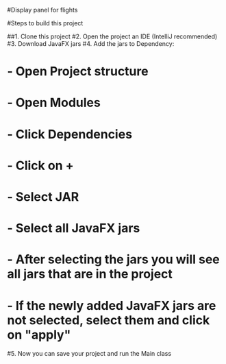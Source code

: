 #Display panel for flights

#Steps to build this project

##1. Clone this project
#2. Open the project an IDE (IntelliJ recommended)
#3. Download JavaFX jars
#4. Add the jars to Dependency:
#       - Open Project structure
#       - Open Modules
#       - Click Dependencies
#       - Click on +
#       - Select JAR
#       - Select all JavaFX jars
#       - After selecting the jars you will see all jars that are in the project
#       - If the newly added JavaFX jars are not selected, select them and click on "apply"

#5. Now you can save your project and run the Main class
